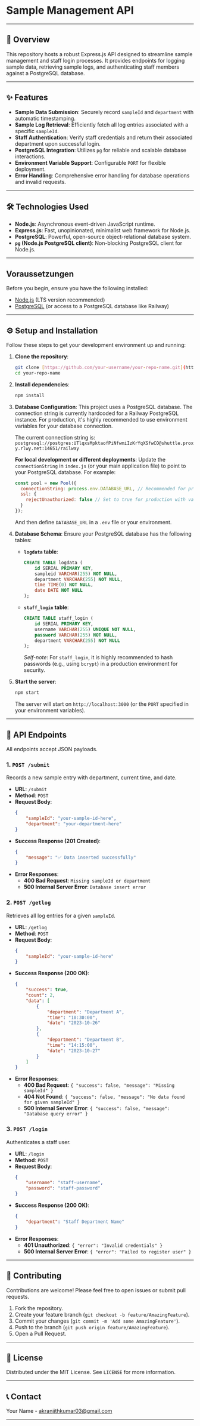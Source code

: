 # Sample Management API

---

## 🚀 Overview

This repository hosts a robust Express.js API designed to streamline sample management and staff login processes. It provides endpoints for logging sample data, retrieving sample logs, and authenticating staff members against a PostgreSQL database.

---

## ✨ Features

* **Sample Data Submission**: Securely record `sampleId` and `department` with automatic timestamping.
* **Sample Log Retrieval**: Efficiently fetch all log entries associated with a specific `sampleId`.
* **Staff Authentication**: Verify staff credentials and return their associated department upon successful login.
* **PostgreSQL Integration**: Utilizes `pg` for reliable and scalable database interactions.
* **Environment Variable Support**: Configurable `PORT` for flexible deployment.
* **Error Handling**: Comprehensive error handling for database operations and invalid requests.

---

## 🛠️ Technologies Used

* **Node.js**: Asynchronous event-driven JavaScript runtime.
* **Express.js**: Fast, unopinionated, minimalist web framework for Node.js.
* **PostgreSQL**: Powerful, open-source object-relational database system.
* **`pg` (Node.js PostgreSQL client)**: Non-blocking PostgreSQL client for Node.js.

---

##  Voraussetzungen

Before you begin, ensure you have the following installed:

* [Node.js](https://nodejs.org/en/download/) (LTS version recommended)
* [PostgreSQL](https://www.postgresql.org/download/) (or access to a PostgreSQL database like Railway)

---

## ⚙️ Setup and Installation

Follow these steps to get your development environment up and running:

1.  **Clone the repository**:
    ```bash
    git clone [https://github.com/your-username/your-repo-name.git](https://github.com/your-username/your-repo-name.git)
    cd your-repo-name
    ```

2.  **Install dependencies**:
    ```bash
    npm install
    ```

3.  **Database Configuration**:
    This project uses a PostgreSQL database. The connection string is currently hardcoded for a Railway PostgreSQL instance. For production, it's highly recommended to use environment variables for your database connection.

    The current connection string is:
    `postgresql://postgres:UTlqxsMpktaofPiNfwmiIzKrYqXSfwCO@shuttle.proxy.rlwy.net:14651/railway`

    **For local development or different deployments**:
    Update the `connectionString` in `index.js` (or your main application file) to point to your PostgreSQL database. For example:
    ```javascript
    const pool = new Pool({
      connectionString: process.env.DATABASE_URL, // Recommended for production
      ssl: {
        rejectUnauthorized: false // Set to true for production with valid SSL certs
      }
    });
    ```
    And then define `DATABASE_URL` in a `.env` file or your environment.

4.  **Database Schema**:
    Ensure your PostgreSQL database has the following tables:

    * **`logdata` table**:
        ```sql
        CREATE TABLE logdata (
            id SERIAL PRIMARY KEY,
            sampleid VARCHAR(255) NOT NULL,
            department VARCHAR(255) NOT NULL,
            time TIME(0) NOT NULL,
            date DATE NOT NULL
        );
        ```

    * **`staff_login` table**:
        ```sql
        CREATE TABLE staff_login (
            id SERIAL PRIMARY KEY,
            username VARCHAR(255) UNIQUE NOT NULL,
            password VARCHAR(255) NOT NULL,
            department VARCHAR(255) NOT NULL
        );
        ```
        *Self-note*: For `staff_login`, it is highly recommended to hash passwords (e.g., using `bcrypt`) in a production environment for security.

5.  **Start the server**:
    ```bash
    npm start
    ```
    The server will start on `http://localhost:3000` (or the `PORT` specified in your environment variables).

---

## 📝 API Endpoints

All endpoints accept JSON payloads.

### 1. `POST /submit`

Records a new sample entry with department, current time, and date.

* **URL**: `/submit`
* **Method**: `POST`
* **Request Body**:
    ```json
    {
        "sampleId": "your-sample-id-here",
        "department": "your-department-here"
    }
    ```
* **Success Response (201 Created)**:
    ```json
    {
        "message": "✅ Data inserted successfully"
    }
    ```
* **Error Responses**:
    * **400 Bad Request**: `Missing sampleId or department`
    * **500 Internal Server Error**: `Database insert error`

### 2. `POST /getlog`

Retrieves all log entries for a given `sampleId`.

* **URL**: `/getlog`
* **Method**: `POST`
* **Request Body**:
    ```json
    {
        "sampleId": "your-sample-id-here"
    }
    ```
* **Success Response (200 OK)**:
    ```json
    {
        "success": true,
        "count": 2,
        "data": [
            {
                "department": "Department A",
                "time": "10:30:00",
                "date": "2023-10-26"
            },
            {
                "department": "Department B",
                "time": "14:15:00",
                "date": "2023-10-27"
            }
        ]
    }
    ```
* **Error Responses**:
    * **400 Bad Request**: `{ "success": false, "message": "Missing sampleId" }`
    * **404 Not Found**: `{ "success": false, "message": "No data found for given sampleId" }`
    * **500 Internal Server Error**: `{ "success": false, "message": "Database query error" }`

### 3. `POST /login`

Authenticates a staff user.

* **URL**: `/login`
* **Method**: `POST`
* **Request Body**:
    ```json
    {
        "username": "staff-username",
        "password": "staff-password"
    }
    ```
* **Success Response (200 OK)**:
    ```json
    {
        "department": "Staff Department Name"
    }
    ```
* **Error Responses**:
    * **401 Unauthorized**: `{ "error": "Invalid credentials" }`
    * **500 Internal Server Error**: `{ "error": "Failed to register user" }`

---

## 🤝 Contributing

Contributions are welcome! Please feel free to open issues or submit pull requests.

1.  Fork the repository.
2.  Create your feature branch (`git checkout -b feature/AmazingFeature`).
3.  Commit your changes (`git commit -m 'Add some AmazingFeature'`).
4.  Push to the branch (`git push origin feature/AmazingFeature`).
5.  Open a Pull Request.

---

## 📄 License

Distributed under the MIT License. See `LICENSE` for more information.

---

## 📞 Contact

Your Name - akranjithkumar03@gmail.com


---
